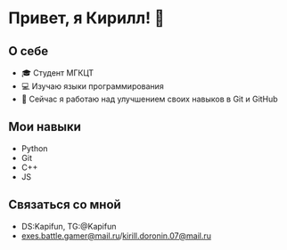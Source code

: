 # Привет, я Кирилл! 👋

## О себе
- 🎓 Студент МГКЦТ
- 💻 Изучаю языки программирования 
- 🌱 Сейчас я работаю над улучшением своих навыков в Git и GitHub

## Мои навыки
- Python
- Git
- C++
- JS

## Связаться со мной
- DS:Kapifun, TG:@Kapifun
- exes.battle.gamer@mail.ru/kirill.doronin.07@mail.ru
<!--
**Kapifun/Kapifun** is a ✨ _special_ ✨ repository because its `README.md` (this file) appears on your GitHub profile.

Here are some ideas to get you started:

- 🔭 I’m currently working on ...
- 🌱 I’m currently learning ...
- 👯 I’m looking to collaborate on ...
- 🤔 I’m looking for help with ...
- 💬 Ask me about ...
- 📫 How to reach me: ...
- 😄 Pronouns: ...
- ⚡ Fun fact: ...
-->
